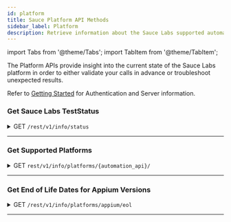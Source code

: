 ```yaml
---
id: platform
title: Sauce Platform API Methods
sidebar_label: Platform
description: Retrieve information about the Sauce Labs supported automation environments and platform status.
---
```


import Tabs from '@theme/Tabs';
import TabItem from '@theme/TabItem';

The Platform APIs provide insight into the current state of the Sauce Labs platform in order to either validate your calls in advance or troubleshoot unexpected results.

Refer to [Getting Started](/dev/api) for Authentication and Server information.

### Get Sauce Labs TestStatus

<details><summary><span className="api get">GET</span> <code>/rest/v1/info/status</code></summary>
<p/>

Returns the current (30 second cache) availability of the Sauce Labs platform.

#### Parameters

This method takes no parameters


<Tabs
groupId="dc-url"
defaultValue="us"
values={[
{label: 'United States', value: 'us'},
{label: 'Europe', value: 'eu'},
]}>

<TabItem value="us">

```jsx title="Sample Request"
curl --location --request GET 'https://api.us-west-1.saucelabs.com/rest/v1/info/status' \
--header 'Content-Type: application/json' \
--header 'Authorization: Basic $SAUCE_USERNAME:$SAUCE_ACCESS_KEY' \
```

</TabItem>
<TabItem value="eu">

```jsx title="Sample Request"
curl --location --request GET 'https://api.eu-central-1.saucelabs.com/rest/v1/info/status' \
--header 'Content-Type: application/json' \
--header 'Authorization: Basic $SAUCE_USERNAME:$SAUCE_ACCESS_KEY' \
```

</TabItem>
</Tabs>

#### Responses

<table id="table-api">
<tbody>
  <tr>
    <td><code>200</code></td>
    <td colSpan='2'>Success.</td>
  </tr>
</tbody>
<tbody>
  <tr>
    <td><code>404</code></td>
    <td colSpan='2'>Not found.</td>
  </tr>
</tbody>
</table>

```jsx title="Sample Response"
{
    "wait_time": 0.5714026162790697,
    "service_operational": true,
    "status_message": "Basic service status checks passed."
}
```
</details>

---

### Get Supported Platforms

<details><summary><span className="api get">GET</span> <code>rest/v1/info/platforms/&#123;automation_api&#125;/</code></summary>
<p/>

Returns the set of supported operating system and browser combinations for the specified automation framework.

#### Parameters

<table id="table-api">
  <tbody>
    <tr>
     <td><code>automation_api</code></td>
     <td><p><small>| PATH | REQUIRED | STRING |</small></p><p>The framework for which you are requesting supported platforms. Valid values are:</p><p>
     <ul>
      <li><code>all</code></li>
      <li><code>appium</code></li>
      <li><code>webdriver</code></li>
     </ul></p></td>
    </tr>
  </tbody>
</table>

<Tabs
groupId="dc-url"
defaultValue="us"
values={[
{label: 'United States', value: 'us'},
{label: 'Europe', value: 'eu'},
]}>

<TabItem value="us">

```jsx title="Sample Request"
curl --location --request GET 'https://api.us-west-1.saucelabs.com/rest/v1/info/platforms/all' \
--header 'Content-Type: application/json' \
--header 'Authorization: Basic $SAUCE_USERNAME:$SAUCE_ACCESS_KEY' \
--data-raw ''
```

</TabItem>
<TabItem value="eu">

```jsx title="Sample Request"
curl --location --request GET 'https://api.eu-central-1.saucelabs.com/rest/v1/info/platforms/all' \
--header 'Content-Type: application/json' \
--header 'Authorization: Basic $SAUCE_USERNAME:$SAUCE_ACCESS_KEY' \
--data-raw ''
```

</TabItem>
</Tabs>

#### Responses

<table id="table-api">
<tbody>
  <tr>
    <td><code>200</code></td>
    <td colSpan='2'>Success.</td>
  </tr>
</tbody>
<tbody>
  <tr>
    <td><code>404</code></td>
    <td colSpan='2'>Not found.</td>
  </tr>
</tbody>
</table>

```jsx title="Sample Response"
[
    {
        "short_version": "11.3",
        "long_name": "iPad Simulator",
        "api_name": "ipad",
        "long_version": "11.3.",
        "device": "iPad Simulator",
        "latest_stable_version": "",
        "automation_backend": "webdriver",
        "os": "Mac 10.13"
    },
    {
        "deprecated_backend_versions": [],
        "short_version": "11.3",
        "long_name": "iPad Simulator",
        "recommended_backend_version": "1.9.1",
        "long_version": "11.3.",
        "api_name": "ipad",
        "supported_backend_versions": [
            "1.8.1",
            "1.9.1"
        ],
        "device": "iPad Simulator",
        "latest_stable_version": "",
        "automation_backend": "appium",
        "os": "Mac 10.13"
    },
    {
        "short_version": "12.0",
        "long_name": "iPad Simulator",
        "api_name": "ipad",
        "long_version": "12.0.",
        "device": "iPad Simulator",
        "latest_stable_version": "",
        "automation_backend": "webdriver",
        "os": "Mac 10.13"
    },
    {
        "deprecated_backend_versions": [],
        "short_version": "12.0",
        "long_name": "iPad Simulator",
        "recommended_backend_version": "1.9.1",
        "long_version": "12.0.",
        "api_name": "ipad",
        "supported_backend_versions": [
            "1.9.1"
        ],
        "device": "iPad Simulator",
        "latest_stable_version": "",
        "automation_backend": "appium",
        "os": "Mac 10.13"
    },
    //{...more results}
]
```
</details>

---

### Get End of Life Dates for Appium Versions

<details><summary><span className="api get">GET</span> <code>/rest/v1/info/platforms/appium/eol</code></summary>
<p/>

Returns the expected date (in Unix time) on which Sauce Labs support for each Appium version is to be discontinued.

#### Parameters

This method takes no parameters


<Tabs
groupId="dc-url"
defaultValue="us"
values={[
{label: 'United States', value: 'us'},
{label: 'Europe', value: 'eu'},
]}>

<TabItem value="us">

```jsx title="Sample Request"
curl --location --request GET 'https://api.us-west-1.saucelabs.com/rest/v1/info/platforms/appium/eol' \
--header 'Content-Type: application/json' \
--header 'Authorization: Basic $SAUCE_USERNAME:$SAUCE_ACCESS_KEY' \
```

</TabItem>
<TabItem value="eu">

```jsx title="Sample Request"
curl --location --request GET 'https://api.eu-central-1.saucelabs.com/rest/v1/info/platforms/appium/eol' \
--header 'Content-Type: application/json' \
--header 'Authorization: Basic $SAUCE_USERNAME:$SAUCE_ACCESS_KEY' \
```

</TabItem>
</Tabs>

#### Responses

<table id="table-api">
<tbody>
  <tr>
    <td><code>200</code></td>
    <td colSpan='2'>Success.</td>
  </tr>
</tbody>
<tbody>
  <tr>
    <td><code>404</code></td>
    <td colSpan='2'>Not found.</td>
  </tr>
</tbody>
</table>

```jsx title="Sample Response"
{
    "1.20.2": null,
    "1.15.0": null,
    "1.4.7": 1463270400,
    "1.6.2": 1481328000,
    "1.6.3": 1554336000,
    "1.6.0": 1494288000,
    "1.6.1": 1480550400,
    "1.6.4": 1554336000,
    "1.6.5": 1554336000,
    "1.9.1": null,
    "1.19.2": null,
    "1.19.1": null,
    "1.8.0": null,
    "1.7.2": 1554336000,
    "1.7.1": 1554336000,
    "1.4.0": 1460160000,
    "1.4.3": 1460160000,
    "1.18.3": null,
    "1.18.1": null,
    "1.5.1": 1468972800,
    "1.5.0": 1465776000,
    "1.20.1": null,
    "1.5.2": 1543622400,
    "1.13.0": null,
    "1.3.7": 1460160000,
    "1.5.3": 1543622400,
    "1.20.0": null,
    "1.12.1": null,
    "1.11.1": null,
    "1.8.1": null,
    "1.16.0": null,
    "1.17.1": null,
    "1.3.6": 1460160000,
    "1.4.13": 1468972800,
    "1.4.10": 1460160000,
    "1.4.11": 1463270400,
    "1.4.16": 1543622400,
    "1.4.14": 1460160000,
    "1.4.15": 1460160000
}
```
</details>

---
